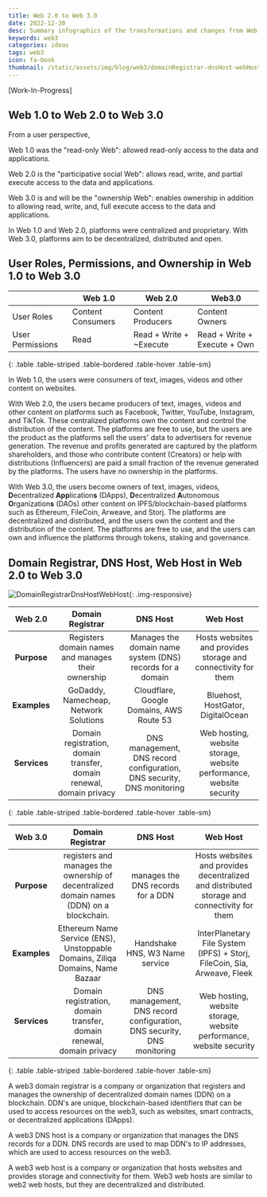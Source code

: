 ```yaml
---
title: Web 2.0 to Web 3.0
date: 2022-12-30
desc: Summary infographics of the transformations and changes from Web 2.0 to Web 3.0
keywords: web3
categories: ideas
tags: web3
icon: fa-book
thumbnail: /static/assets/img/blog/web3/domainRegistrar-dnsHost-webHost.png
---
```


[Work-In-Progress]
## Web 1.0 to Web 2.0 to Web 3.0

From a user perspective, 

Web 1.0 was the "read-only Web": allowed read-only access to the data and applications.

Web 2.0 is the "participative social Web": allows read, write, and partial execute access to the data and applications.

Web 3.0 is and will be the "ownership Web": enables ownership in addition to allowing read, write, and, full execute access to the data and applications.

In Web 1.0 and Web 2.0, platforms were centralized and proprietary. With Web 3.0, platforms aim to be decentralized, distributed and open.
## User Roles, Permissions, and Ownership in Web 1.0 to Web 3.0

|                  | Web 1.0           | Web 2.0                 | Web3.0                       |
|------------------|-------------------|-------------------------|------------------------------|
| User Roles       | Content Consumers | Content Producers       | Content Owners               |
| User Permissions | Read              | Read + Write + ~Execute | Read + Write + Execute + Own |
{: .table .table-striped .table-bordered .table-hover .table-sm}

In Web 1.0, the users were consumers of text, images, videos and other content on websites.

With Web 2.0, the users became producers of text, images, videos and other content on platforms such as Facebook, Twitter, YouTube, Instagram, and TikTok. These centralized platforms own the content and control the distribution of the content. The platforms are free to use, but the users are the product as the platforms sell the users' data to advertisers for revenue generation. The revenue and profits generated are captured by the platform shareholders, and those who contribute content (Creators) or help with distributions (Influencers) are paid a small fraction of the revenue generated by the platforms. The users have no ownership in the platforms.

With Web 3.0, the users become owners of text, images, videos, **D**ecentralized **App**lication**s** (DApps), **D**ecentralized **A**utonomous **O**rganization**s** (DAOs) other content on IPFS/blockchain-based platforms such as Ethereum, FileCoin, Arweave, and Storj. The platforms are decentralized and distributed, and the users own the content and the distribution of the content. The platforms are free to use, and the users can own and influence the platforms through tokens, staking and governance.


## Domain Registrar, DNS Host, Web Host in Web 2.0 to Web 3.0

![DomainRegistrarDnsHostWebHost]({{site.img_path}}/web3/domainRegistrar-dnsHost-webHost.png){: .img-responsive}

|**Web 2.0** | **Domain Registrar**                                                 | **DNS Host**                                                           | **Web Host**                                                        |
|:------------:|:--------------------------------------------------------------------:|:----------------------------------------------------------------------:|:-------------------------------------------------------------------:|
| **Purpose**  | Registers domain names and manages their ownership                   | Manages the domain name system (DNS) records for a domain              | Hosts websites and provides storage and connectivity for them       |
| **Examples** | GoDaddy, Namecheap, Network Solutions                                | Cloudflare, Google Domains, AWS Route 53                               | Bluehost, HostGator, DigitalOcean                                   |
| **Services** | Domain registration, domain transfer, domain renewal, domain privacy | DNS management, DNS record configuration, DNS security, DNS monitoring | Web hosting, website storage, website performance, website security |
{: .table .table-striped .table-bordered .table-hover .table-sm}


| **Web 3.0**  | **Domain Registrar**                                                                     | **DNS Host**                                                           | **Web Host**                                                                                |
|:------------:|:----------------------------------------------------------------------------------------:|:----------------------------------------------------------------------:|:-------------------------------------------------------------------------------------------:|
| **Purpose**  | registers and manages the ownership of decentralized domain names (DDN) on a blockchain. | manages the DNS records for a DDN                                      | Hosts websites and provides decentralized and distributed storage and connectivity for them |
| **Examples** | Ethereum Name Service (ENS), Unstoppable Domains, Ziliqa Domains, Name Bazaar            | Handshake HNS, W3 Name service                                         | InterPlanetary File System (IPFS) + Storj, FileCoin, Sia, Arweave, Fleek                    |
| **Services** | Domain registration, domain transfer, domain renewal, domain privacy                     | DNS management, DNS record configuration, DNS security, DNS monitoring | Web hosting, website storage, website performance, website security                         |
{: .table .table-striped .table-bordered .table-hover .table-sm}

A web3 domain registrar is a company or organization that registers and manages the ownership of decentralized domain names (DDN) on a blockchain. DDN's are unique, blockchain-based identifiers that can be used to access resources on the web3, such as websites, smart contracts, or decentralized applications (DApps).

A web3 DNS host is a company or organization that manages the DNS records for a DDN. DNS records are used to map DDN's to IP addresses, which are used to access resources on the web3.

A web3 web host is a company or organization that hosts websites and provides storage and connectivity for them. Web3 web hosts are similar to web2 web hosts, but they are decentralized and distributed.